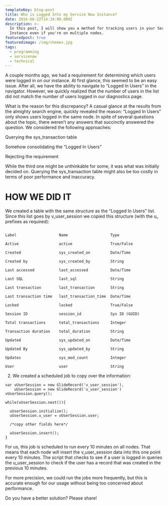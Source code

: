```yaml
---
templateKey: blog-post
title: Who is Logged Into my Service Now Instance?
date: 2016-06-22T14:34:00.000Z
description: >-
  In this post, I will show you a method for tracking users in your Service Now
  Instance even if you're on multiple nodes.
featuredpost: true
featuredimage: /img/chemex.jpg
tags:
  - programming
  - servicenow
  - technical
---
```

A couple months ago, we had a requirement for determining which users were logged in on our instance. At first glance, this seemed to be an easy issue. After all, we have the ability to navigate to “Logged In Users” in the navigator. However, we quickly realized that the number of users in the list did not match the number of users logged in our diagnostics page.



What is the reason for this discrepancy? A casual glance at the results from the almighty search engine, quickly revealed the reason: “Logged In Users” only shows users logged in the same node. In spite of several questions about the topic, there weren’t any answers that succinctly answered the question. We considered the following approaches:



Querying the sys_transaction table

Somehow consolidating the “Logged In Users”

Rejecting the requirement

While the third one might be unthinkable for some, it was what was initially decided on. Querying the sys_transaction table might also be too costly in terms of poor performance and inaccuracy.



# HOW WE DID IT

We created a table with the same structure as the “Logged In Users” list. Since this list goes by v_user\_session we copied this structure (with the u\_ prefixes as required):

```

Label                   Name                   Type

Active                  active                 True/False

Created                 sys_created_on         Date/Time

Created by              sys_created_by         String

Last accessed           last_accessed          Date/Time

Last SQL                last_sql               String

Last transaction        last_transaction       String

Last transaction time   last_transaction_time  Date/Time

Locked                  locked                 True/False

Session ID              session_id             Sys ID (GUID)

Total transactions      total_transactions     Integer

Transaction duration    total_duration         String

Updated                 sys_updated_on         Date/Time

Updated By              sys_updated_by         String

Updates                 sys_mod_count          Integer

User                    user                   String
```

2. We created a scheduled job to copy over the information:


```
var vUserSession = new GlideRecord('v_user_session'),    
    uUserSession = new GlideRecord('u_user_session')  vUserSession.query();

while(vUserSession.next()){

  uUserSession.initialize();
  uUserSession.u_user = vUserSession.user;

  /*copy other fields here*/

  uUserSession.insert();
}
```

For us, this job is scheduled to run every 10 minutes on all nodes. That means that each node will insert the v_user_session data into this one point every 10 minutes. The script that checks to see if a user is logged in queries the u_user_session to check if the user has a record that was created in the previous 10 minutes.

For more precision, we could run the jobs more frequently, but this is accurate enough for our usage without being too concerned about performance.


Do you have a better solution? Please share!
